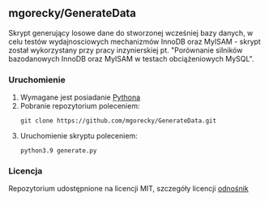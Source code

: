 ## mgorecky/GenerateData
Skrypt generujący losowe dane do stworzonej wcześniej bazy danych, w celu testów wydajnosciowych mechanizmów InnoDB oraz MyISAM - skrypt został wykorzystany przy pracy inzynierskiej pt. "Porównanie silników bazodanowych InnoDB oraz MyISAM w testach obciążeniowych MySQL".

### Uruchomienie
1. Wymagane jest posiadanie [Pythona](https://www.python.org/downloads/)
2. Pobranie repozytorium poleceniem:
    ```
   git clone https://github.com/mgorecky/GenerateData.git
    ```
3. Uruchomienie skryptu poleceniem:
    ```
   python3.9 generate.py
    ```
    
### Licencja
Repozytorium udostępnione na licencji MIT, szczegóły licencji [odnośnik](./LICENSE)
